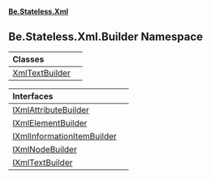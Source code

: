 #### [Be.Stateless.Xml](README.md 'README')

## Be.Stateless.Xml.Builder Namespace

| Classes | |
| :--- | :--- |
| [XmlTextBuilder](XmlTextBuilder.md 'Be.Stateless.Xml.Builder.XmlTextBuilder') | |

| Interfaces | |
| :--- | :--- |
| [IXmlAttributeBuilder](IXmlAttributeBuilder.md 'Be.Stateless.Xml.Builder.IXmlAttributeBuilder') | |
| [IXmlElementBuilder](IXmlElementBuilder.md 'Be.Stateless.Xml.Builder.IXmlElementBuilder') | |
| [IXmlInformationItemBuilder](IXmlInformationItemBuilder.md 'Be.Stateless.Xml.Builder.IXmlInformationItemBuilder') | |
| [IXmlNodeBuilder](IXmlNodeBuilder.md 'Be.Stateless.Xml.Builder.IXmlNodeBuilder') | |
| [IXmlTextBuilder](IXmlTextBuilder.md 'Be.Stateless.Xml.Builder.IXmlTextBuilder') | |
